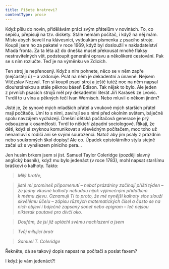 ```yaml
---
title: Píšete bratrovi?
contentType: prose
---
```


<section>

Když píšu do novin, přidělávám práci svým přátelům v novinách. To, co sepíšu, přepisují na tzv. diskety. Stále nemám počítač, i když na něj mám. Místo abych ševelil na klávesnici, vytloukám písmenka z psacího stroje. Koupil jsem ho za pakatel v roce 1969, když byl dosloužil v nakladatelství Mladá fronta. Za ta léta až do dneška musel překousat mnohé flaksy nestravitelných vět, podstoupit generální opravu a několikeré cestování. Pak se s ním rozlučte. Teď je na výměnku ve Zdicích.

Ten stroj je nepřenosný. Když s ním pohnete, něco se v něm zapře (nejčastěji ú) – a vzdoruje. Psát na něm je dekadentní a únavné. Nejsem Vítězslav Nezval. Ten si koupil psací stroj a ještě tutéž noc na něm napsal dlouhatánskou a stále pěknou báseň Edison. Tak nějak to bylo. Ale jeden z prvních psacích strojů měl prý dekadentní literát Jiří Karásek ze Lvovic. Tvrdil to u vína a pěkných řečí Ivan Wernisch. Nebo mluvil o někom jiném?

Jisté je, že synové mých mladších přátel a vnukové mých starších přátel mají počítače. Umí to s nimi, zavírají se s nimi před okolním světem, báječně spolu navzájem vycházejí. Dnešní dětská počítačová generace je prý odsouzena k osamělosti. Tvrdí to někteří západní sociologové. Říkají, že děti, když si zvyknou komunikovat s vševědným počítačem, moc toho už nenamluví s rodiči ani se svými sourozenci. Natož aby jim psaly z prázdnin nebo soukromých škol dopisy! Ale co. Úpadek epistolárního stylu stejně začal už s vynálezem plnicího pera…

Jen husím brkem jsem si jist. Samuel Taylor Coleridge (později slavný anglický básník), když mu bylo jedenáct (v roce 1783), mohl napsat staršímu bráškovi o kalhoty. Takto:

</section>

<section>

> _Milý bratře,_

> _jistě mi promineš připomenutí – neboť prázdniny začínají příš­tí týden – že jedny vkusné kalhoty nebudou nijak výjimečným přídatkem k mému zjevu. Oznamuji Ti to proto, že mé nynější kalhoty sice slouží skvělému účelu – zápisu různých matematických čísel a často se na nich objeví i báječně zapsaný sonet nebo epigram – leč nejsou nikterak poutavé pro dívčí oko._

> _Doufám, že jsi již upláchl svému nachlazení a jsem_

> _Tvůj milující bratr_

> _Samuel T. Coleridge_

Řekněte, dá se takový dopis napsat na počítači a poslat faxem?

I když je vám jedenáct?!

</section>
